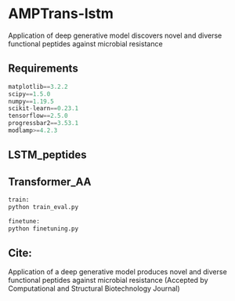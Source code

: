 # AMPTrans-lstm
Application of deep generative model discovers novel and diverse functional peptides against microbial resistance


## Requirements
```python
matplotlib==3.2.2
scipy==1.5.0
numpy==1.19.5
scikit-learn==0.23.1
tensorflow==2.5.0
progressbar2==3.53.1
modlamp>=4.2.3

```

## LSTM_peptides



## Transformer_AA
```python
train:
python train_eval.py

finetune:
python finetuning.py
```
## Cite:

Application of a deep generative model produces novel and diverse functional peptides against microbial resistance (Accepted by Computational and Structural Biotechnology Journal)
